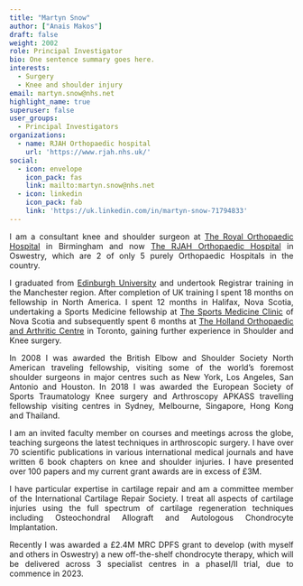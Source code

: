 ```yaml
---
title: "Martyn Snow"
author: ["Anais Makos"]
draft: false
weight: 2002
role: Principal Investigator
bio: One sentence summary goes here.
interests:
  - Surgery
  - Knee and shoulder injury
email: martyn.snow@nhs.net
highlight_name: true
superuser: false
user_groups:
  - Principal Investigators
organizations:
  - name: RJAH Orthopaedic hospital
    url: 'https://www.rjah.nhs.uk/'
social:
  - icon: envelope
    icon_pack: fas
    link: mailto:martyn.snow@nhs.net
  - icon: linkedin
    icon_pack: fab
    link: 'https://uk.linkedin.com/in/martyn-snow-71794833'
---
```

<style>
body {
text-align: justify}
</style>

I am a consultant knee and shoulder surgeon at [The Royal Orthopaedic Hospital](https://www.roh.nhs.uk/) in Birmingham and now [The RJAH Orthopaedic Hospital](https://www.rjah.nhs.uk/) in Oswestry, which are 2 of only 5 purely Orthopaedic Hospitals in the country.

I graduated from [Edinburgh University](https://www.ed.ac.uk/) and undertook Registrar training in the Manchester region. After completion of UK training I spent 18 months on fellowship in North America. I spent 12 months in Halifax, Nova Scotia, undertaking a Sports Medicine fellowship at [The Sports Medicine Clinic](https://www.arthritisandinjurycare.com/sport-medicine-halifax/) of Nova Scotia and subsequently spent 6 months at [The Holland Orthopaedic and Arthritic Centre](https://https://sunnybrook.ca/) in Toronto, gaining further experience in Shoulder and Knee surgery. 

In 2008 I was awarded the British Elbow and Shoulder Society North American traveling fellowship, visiting some of the world’s foremost shoulder surgeons in major centres such as New York, Los Angeles, San Antonio and Houston. In 2018 I was awarded the European Society of Sports Traumatology Knee surgery and Arthroscopy APKASS travelling fellowship visiting centres in Sydney, Melbourne, Singapore, Hong Kong and Thailand. 

I am an invited faculty member on courses and meetings across the globe, teaching surgeons the latest techniques in arthroscopic surgery. I have over 70 scientific publications in various international medical journals and have written 6 book chapters on knee and shoulder injuries. I have presented over 100 papers and my current grant awards are in excess of £3M. 

I have particular expertise in cartilage repair and am a committee member of the International Cartilage Repair Society. I treat all aspects of cartilage injuries using the full spectrum of cartilage regeneration techniques including Osteochondral Allograft and Autologous Chondrocyte Implantation.

Recently I was awarded a £2.4M MRC DPFS grant to develop (with myself and others in Oswestry) a new off-the-shelf chondrocyte therapy, which will be delivered across 3 specialist centres in a phaseI/II trial, due to commence in 2023.

